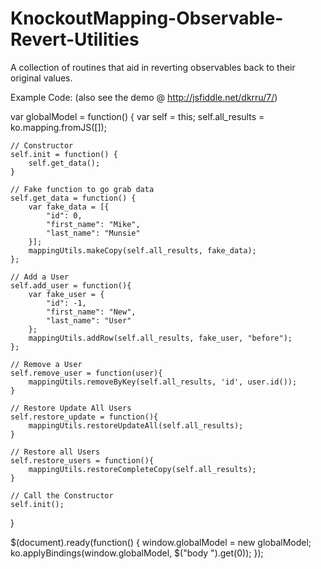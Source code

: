 KnockoutMapping-Observable-Revert-Utilities
===========================================

A collection of routines that aid in reverting observables back to their original values.

Example Code: (also see the demo @ http://jsfiddle.net/dkrru/7/)

var globalModel = function() {
    var self = this;
    self.all_results = ko.mapping.fromJS([]);

    // Constructor
    self.init = function() {
        self.get_data();
    }

    // Fake function to go grab data
    self.get_data = function() {
        var fake_data = [{
            "id": 0,
            "first_name": "Mike",
            "last_name": "Munsie"
        }];
        mappingUtils.makeCopy(self.all_results, fake_data);            
    };
    
    // Add a User
    self.add_user = function(){
        var fake_user = {
            "id": -1,
            "first_name": "New",
            "last_name": "User"
        };        
        mappingUtils.addRow(self.all_results, fake_user, "before");        
    };

    // Remove a User
    self.remove_user = function(user){
        mappingUtils.removeByKey(self.all_results, 'id', user.id());
    }
    
    // Restore Update All Users
    self.restore_update = function(){
        mappingUtils.restoreUpdateAll(self.all_results);            
    }    
                
    // Restore all Users                
    self.restore_users = function(){         
        mappingUtils.restoreCompleteCopy(self.all_results);
    }

    // Call the Constructor
    self.init();
}

$(document).ready(function() {
    window.globalModel = new globalModel;
    ko.applyBindings(window.globalModel, $("body ").get(0));
});